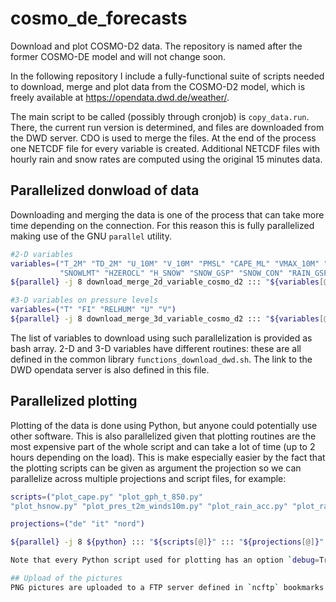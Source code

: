 # cosmo_de_forecasts
Download and plot COSMO-D2 data. The repository is named after the former COSMO-DE model and will not change soon.  

In the following repository I include a fully-functional suite of scripts needed to download, merge and plot data from the COSMO-D2 model,
which is freely available at https://opendata.dwd.de/weather/.

The main script to be called (possibly through cronjob) is `copy_data.run`. 
There, the current run version is determined, and files are downloaded from the DWD server.
CDO is used to merge the files. At the end of the process one NETCDF file for every variable is created. 
Additional NETCDF files with hourly rain and snow rates are computed using the original 15 minutes data. 

## Parallelized donwload of data 
Downloading and merging the data is one of the process that can take more time depending on the connection.
For this reason this is fully parallelized making use of the GNU `parallel` utility.
```bash
#2-D variables
variables=("T_2M" "TD_2M" "U_10M" "V_10M" "PMSL" "CAPE_ML" "VMAX_10M" "TOT_PREC" "CLCL" "CLCH" "CLCT"
           "SNOWLMT" "HZEROCL" "H_SNOW" "SNOW_GSP" "SNOW_CON" "RAIN_GSP" "RAIN_CON" "TMAX_2M" "TMIN_2M")
${parallel} -j 8 download_merge_2d_variable_cosmo_d2 ::: "${variables[@]}"

#3-D variables on pressure levels
variables=("T" "FI" "RELHUM" "U" "V")
${parallel} -j 8 download_merge_3d_variable_cosmo_d2 ::: "${variables[@]}"
```
The list of variables to download using such parallelization is provided as bash array. 2-D and 3-D variables have different
routines: these are all defined in the common library `functions_download_dwd.sh`. The link to the DWD opendata server is also defined in this file.

## Parallelized plotting
Plotting of the data is done using Python, but anyone could potentially use other software. This is also parallelized
given that plotting routines are the most expensive part of the whole script and can take a lot of time (up to 2 hours
depending on the load).
This is make especially easier by the
fact that the plotting scripts can be given as argument the projection so we can parallelize across multiple projections
and script files, for example:
```bash
scripts=("plot_cape.py" "plot_gph_t_850.py" 
"plot_hsnow.py" "plot_pres_t2m_winds10m.py" "plot_rain_acc.py" "plot_rain_clouds.py" "plot_winds10m.py")

projections=("de" "it" "nord")

${parallel} -j 8 ${python} ::: "${scripts[@]}" ::: "${projections[@]}"

Note that every Python script used for plotting has an option `debug=True` to allow some testing of the script before pushing it to production. When this option is activated the PNG figure will not be produced and the script will not be parallelized. Instead just 1 timestep will be processed and the figure will be shown in a window using the matplotlib backend, thus easing the process of correcting details.

## Upload of the pictures
PNG pictures are uploaded to a FTP server defined in `ncftp` bookmarks.
